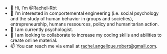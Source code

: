 - 👋 Hi, I’m @Rachel-Rbt
- 👀 I’m interested in comportemental engineering (i.e. social psychology and the study of human behavior in groups and societies), entrepreneurship, humans ressources, policy and humanitarian action. 
- 🌱 I am currently psychologist.
- 💞️ I am looking to collaborate to increase my coding skills and abilities to create online material.
- 📫 You can reach me via email at rachel.angelique.robert@gmail.com.

<!---
Rachel-Rbt/Rachel-Rbt is a ✨ special ✨ repository because its `README.md` (this file) appears on your GitHub profile.
You can click the Preview link to take a look at your changes.
--->
